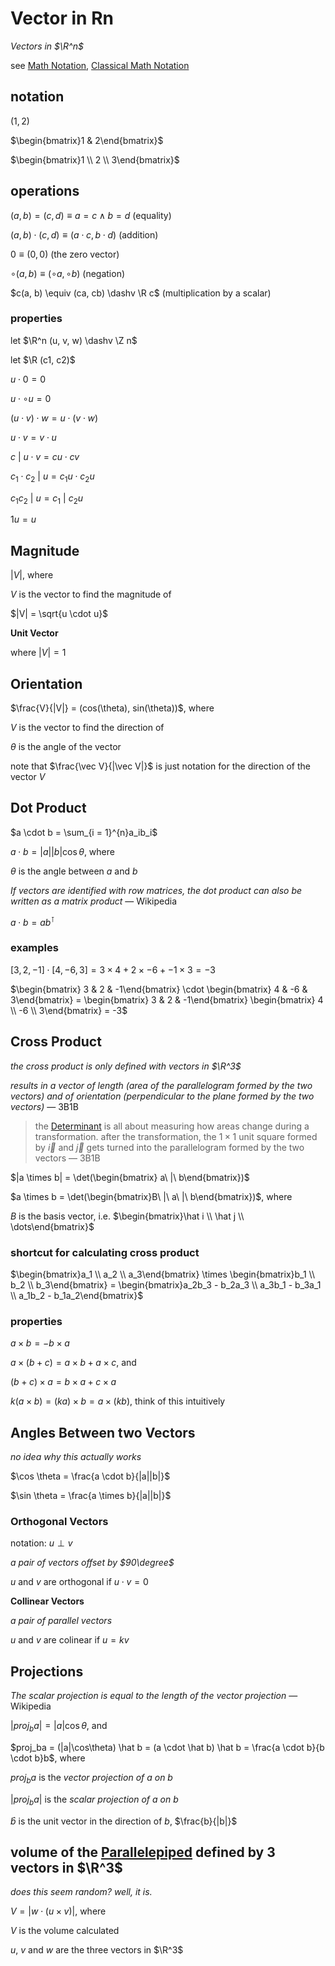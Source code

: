 # Vector in Rn

*Vectors in $\R^n$*

see [Math Notation](Math%20Notation%207bc4575af1e541d6946b955774161a6a.md), [Classical Math Notation](../Tags%20b793d46ea133446daa88889450d15033/Classical%20Math%20Notation%20eb53679093ce497baa118d7bfde14d6c.md)

## notation

$(1, 2)$

$\begin{bmatrix}1 & 2\end{bmatrix}$

$\begin{bmatrix}1 \\ 2 \\ 3\end{bmatrix}$

## operations

$(a, b) = (c, d) \equiv a = c \land b = d$ (equality)

$(a, b) \cdot (c, d) \equiv (a \cdot c, b \cdot d)$ (addition)

$0 \equiv (0, 0)$ (the zero vector)

$\circ(a, b) \equiv (\circ a, \circ b)$ (negation)

$c(a, b) \equiv (ca, cb) \dashv \R c$ (multiplication by a scalar)

### properties

let $\R^n (u, v, w) \dashv \Z n$

let $\R (c1, c2)$

$u \cdot 0 = 0$

$u \cdot \circ u = 0$

$(u \cdot v) \cdot w = u \cdot (v \cdot w)$

$u \cdot v = v \cdot u$

$c\ |\ u \cdot v = cu \cdot cv$

$c_1 \cdot c_2\ |\ u = c_1u \cdot c_2u$

$c_1 c_2\ |\ u = c_1\ |\ c_2u$

$1u = u$

## Magnitude

$|V|$, where

$V$ is the vector to find the magnitude of

$|V| = \sqrt{u \cdot u}$

**Unit Vector**

where $|V| = 1$

## Orientation

$\frac{V}{|V|} = (cos(\theta), sin(\theta))$, where

$V$ is the vector to find the direction of

$\theta$ is the angle of the vector

note that $\frac{\vec V}{|\vec V|}$ is just notation for the direction of the vector $V$

## Dot Product

$a \cdot b = \sum_{i = 1}^{n}a_ib_i$

$a \cdot b = |a||b|\cos \theta$, where

$\theta$ is the angle between $a$ and $b$

*If vectors are identified with row matrices, the dot product can also be written as a matrix product* — Wikipedia

$a \cdot b = ab^\intercal$

### examples

$[3, 2, -1] \cdot [4, -6, 3] = 3 \times 4 + 2 \times -6 + -1 \times 3 = -3$

$\begin{bmatrix} 3 & 2 & -1\end{bmatrix} \cdot \begin{bmatrix} 4 & -6 & 3\end{bmatrix} = \begin{bmatrix} 3 & 2 & -1\end{bmatrix} \begin{bmatrix} 4 \\ -6 \\ 3\end{bmatrix} = -3$

## Cross Product

*the cross product is only defined with vectors in $\R^3$*

*results in a vector of length (area of the parallelogram formed by the two vectors) and of orientation (perpendicular to the plane formed by the two vectors)* — 3B1B

> the [Determinant](Determinant%207e4da0265a0b481486e967f785f812fc.md) is all about measuring how areas change during a transformation. after the transformation, the $1 \times 1$ unit square formed by $\vec i$ and $\vec j$ gets turned into the parallelogram formed by the two vectors — 3B1B
> 

$|a \times b| = \det(\begin{bmatrix} a\ |\ b\end{bmatrix})$

$a \times b = \det(\begin{bmatrix}B\ |\  a\ |\ b\end{bmatrix})$, where

$B$ is the basis vector, i.e. $\begin{bmatrix}\hat i \\ \hat j  \\ \dots\end{bmatrix}$

### shortcut for calculating cross product

$\begin{bmatrix}a_1 \\ a_2 \\ a_3\end{bmatrix} \times \begin{bmatrix}b_1 \\ b_2 \\ b_3\end{bmatrix} = \begin{bmatrix}a_2b_3 - b_2a_3 \\ a_3b_1 - b_3a_1 \\ a_1b_2 - b_1a_2\end{bmatrix}$

### **properties**

$a \times b = -b \times a$

$a \times (b + c) = a \times b + a \times c$, and

$(b + c) \times a = b \times a + c \times a$

$k(a \times b) = (ka) \times b = a \times (kb)$, think of this intuitively

## Angles Between two Vectors

*no idea why this actually works*

$\cos \theta = \frac{a \cdot b}{|a||b|}$

$\sin \theta = \frac{a \times b}{|a||b|}$

### Orthogonal Vectors

notation: $u \perp v$

*a pair of vectors offset by $90\degree$*

$u$ and $v$ are orthogonal if $u \cdot v = 0$

**Collinear Vectors**

*a pair of parallel vectors*

$u$ and $v$ are colinear if $u = kv$

## Projections

*The scalar projection is equal to the length of the vector projection* — Wikipedia

$|proj_ba| = |a|\cos\theta$, and

$proj_ba = (|a|\cos\theta) \hat b = (a \cdot \hat b) \hat b =   \frac{a \cdot b}{b \cdot b}b$, where

$proj_ba$ is the *vector projection of $a$ on $b$*

$|proj_ba|$ is the *scalar projection of $a$ on $b$*

$\hat b$ is the unit vector in the direction of $b$, $\frac{b}{|b|}$

## volume of the [Parallelepiped](Parallelepiped%20dfa13f7a10f64238bca3e8dda00922bb.md) defined by 3 vectors in  $\R^3$

*does this seem random? well, it is.*

$V = |w \cdot (u \times v)|$, where

$V$ is the volume calculated

$u$, $v$ and $w$ are the three vectors in $\R^3$
